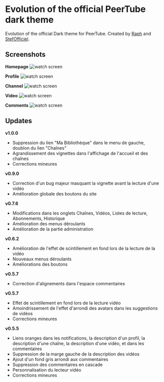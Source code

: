 # Evolution of the official PeerTube dark theme

Evolution of the official Dark theme for PeerTube.
Created by [Raph](https://tooter.social/@raph) and [StefOfficiel](https://mastodon.stefofficiel.me/@stefofficiel).


## Screenshots

**Homepage**
![watch screen](./screens/home.png)

**Profile**
![watch screen](./screens/profile.png)

**Channel**
![watch screen](./screens/channel.png)

**Video**
![watch screen](./screens/video.png)

**Comments**
![watch screen](./screens/comments.png)


## Updates

**v1.0.0**
- Suppression du lien "Ma Bibliothèque" dans le menu de gauche, doublon du lien "Chaînes"
- Agrandissement des vignettes dans l'affichage de l'accueil et des chaînes
- Corrections mineures

**v0.9.0**
- Correction d'un bug majeur masquant la vignette avant la lecture d'une vidéo
- Amélioration globale des boutons du site

**v0.7.6**
- Modifications dans les onglets Chaînes, Vidéos, Listes de lecture, Abonnements, Historique
- Amélioration des menus déroulants
- Amélioration de la partie administration

**v0.6.2**
- Amélioration de l'effet de scintillement en fond lors de la lecture de la vidéo
- Nouveaux menus déroulants
- Améliorations des boutons

**v0.5.7**
- Correction d'alignements dans l'espace commentaires

**v0.5.7**
- Effet de scintillement en fond lors de la lecture vidéo
- Amoindrissement de l'effet d'arrondi des avatars dans les suggestions de vidéos
- Corrections mineures

**v0.5.5**
- Liens oranges dans les notifications, la description d'un profil, la description d'une chaîne, la description d'une vidéo, et dans les commentaires
- Suppression de la marge gauche de la description des vidéos
- Ajout d'un fond gris arrondi aux commentaires
- Suppression des commentaires en cascade
- Personnalisation du lecteur vidéo
- Corrections mineures